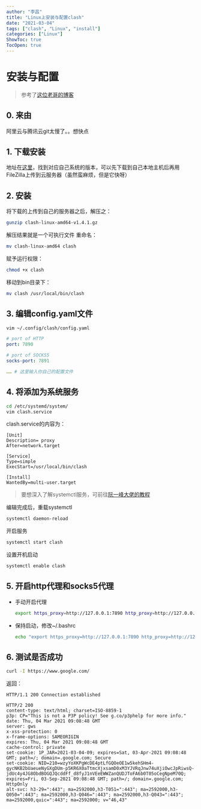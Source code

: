 ```yaml
---
author: "李昌"
title: "Linux上安装与配置clash"
date: "2021-03-04"
tags: ["clash", "Linux", "install"]
categories: ["Linux"]
ShowToc: true
TocOpen: true
---
```


# 安装与配置
> 参考了[这位老哥的博客](https://wh1te.fun/2020/11/02/%E9%98%BF%E9%87%8C%E4%BA%91Linux%E4%BD%BF%E7%94%A8%E8%BF%9B%E8%A1%8C%E5%A4%96%E7%BD%91%E4%BB%A3%E7%90%86%E5%8A%A0%E9%80%9F/)

## 0. 来由
阿里云与腾讯云git太慢了。。想快点


## 1. 下载安装
地址在[这里](https://github.com/Dreamacro/)，找到对应自己系统的版本，可以先下载到自己本地主机后再用FileZilla上传到云服务器（虽然蛮麻烦，但是它快呀）

## 2. 安装
将下载的上传到自己的服务器之后，解压之：
```bash
gunzip clash-linux-amd64-v1.4.1.gz
```
解压结果就是一个可执行文件
重命名：
```bash
mv clash-linux-amd64 clash
```
赋予运行权限：
```bash
chmod +x clash
```
移动到bin目录下：
```bash
mv clash /usr/local/bin/clash
```

## 3. 编辑config.yaml文件

```bash
vim ~/.config/clash/config.yaml
```

```yaml
# port of HTTP
port: 7890

# port of SOCKS5
socks-port: 7891

…… # 这里输入你自己的配置文件

```

## 4. 将添加为系统服务
```bash
cd /etc/systemd/system/
vim clash.service
```
clash.service的内容为：
```
[Unit]
Description= proxy
After=network.target

[Service]
Type=simple
ExecStart=/usr/local/bin/clash

[Install]
WantedBy=multi-user.target
```
> 要想深入了解systemctl服务，可前往[阮一峰大佬的教程](http://www.ruanyifeng.com/blog/2016/03/systemd-tutorial-commands.html)

编辑完成后，重载systemctl
```bash
systemctl daemon-reload
```
开启服务
```bash
systemctl start clash
```
设置开机启动
```bash
systemctl enable clash
```

## 5. 开启http代理和socks5代理
- 手动开启代理
  ```bash
  export https_proxy=http://127.0.0.1:7890 http_proxy=http://127.0.0.1:7890 all_proxy=socks5://127.0.0.1:7891
  ```
- 保持启动，修改~/.bashrc
  ```bash
  echo "export https_proxy=http://127.0.0.1:7890 http_proxy=http://127.0.0.1:7890 all_proxy=socks5://127.0.0.1:7891" >> ~/.bashrc
  ```

## 6. 测试是否成功
```bash
curl -I https://www.google.com/
```
返回：
```
HTTP/1.1 200 Connection established

HTTP/2 200
content-type: text/html; charset=ISO-8859-1
p3p: CP="This is not a P3P policy! See g.co/p3phelp for more info."
date: Thu, 04 Mar 2021 09:08:48 GMT
server: gws
x-xss-protection: 0
x-frame-options: SAMEORIGIN
expires: Thu, 04 Mar 2021 09:08:48 GMT
cache-control: private
set-cookie: 1P_JAR=2021-03-04-09; expires=Sat, 03-Apr-2021 09:08:48 GMT; path=/; domain=.google.com; Secure
set-cookie: NID=210=wzyYoXKPgWcDE4ptLfGQOeOE1w5kehSHm4-gycNKB2bUaeueNyGXgDUm-p5KR6X0aTtmcXjxsamD0xM3YJVRqJnw74uXjiOwcJpRiwsQ-jdUc4y4JG8ObdBOGQJQcddFf_d8fyJ1nVEeEWWZanQUDJToFA6b0T05oCegNpeM70Q; expires=Fri, 03-Sep-2021 09:08:48 GMT; path=/; domain=.google.com; HttpOnly
alt-svc: h3-29=":443"; ma=2592000,h3-T051=":443"; ma=2592000,h3-Q050=":443"; ma=2592000,h3-Q046=":443"; ma=2592000,h3-Q043=":443"; ma=2592000,quic=":443"; ma=2592000; v="46,43"
```



